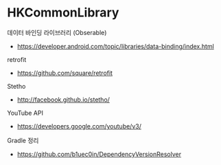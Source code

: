 # HKCommonLibrary

데이터 바인딩 라이브러리 (Obserable)
-  https://developer.android.com/topic/libraries/data-binding/index.html

retrofit
- https://github.com/square/retrofit

Stetho
- http://facebook.github.io/stetho/

YouTube API
- https://developers.google.com/youtube/v3/

Gradle 정리
- https://github.com/b1uec0in/DependencyVersionResolver
